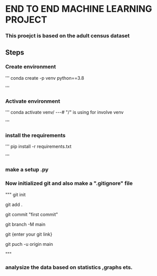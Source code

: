 # END TO END MACHINE LEARNING PROJECT

### This proejct is based on the adult census dataset

## Steps 
### Create  environment 
'''
conda create -p venv python==3.8

'''
### Activate environment
'''
conda activate venv/ ---#  "/" is using for involve venv

'''

### install the requirements
'''
pip install -r requirements.txt

'''

### make a setup .py

### Now initialized git and also make a ".gitignore" file
"""
git init

git add .

git commit "first commit"

git branch -M main

git {enter your git link}

git puch -u origin main


"""
### analysize the data based on statistics ,graphs ets.